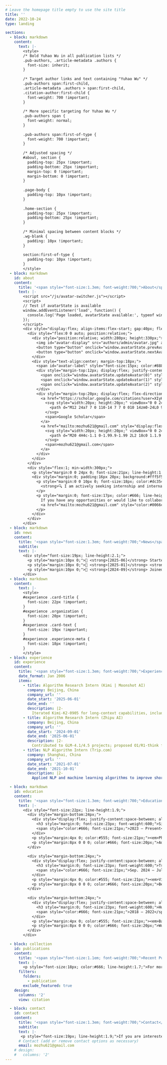 ```yaml
---
# Leave the homepage title empty to use the site title
title: ''
date: 2022-10-24
type: landing

sections:
  - block: markdown
    content:
      text: |-
        <style>
        /* Bold Yuhao Wu in all publication lists */
        .pub-authors, .article-metadata .authors {
          font-size: inherit;
        }
        
        /* Target author links and text containing "Yuhao Wu" */
        .pub-authors span:first-child,
        .article-metadata .authors > span:first-child,
        .citation-author:first-child {
          font-weight: 700 !important;
        }
        
        /* More specific targeting for Yuhao Wu */
        .pub-authors span {
          font-weight: normal;
        }
        
        .pub-authors span:first-of-type {
          font-weight: 700 !important;
        }
        
        /* Adjusted spacing */
        #about, section {
          padding-top: 25px !important;
          padding-bottom: 25px !important;
          margin-top: 0 !important;
          margin-bottom: 0 !important;
        }
        
        .page-body {
          padding-top: 10px !important;
        }
        
        .home-section {
          padding-top: 25px !important;
          padding-bottom: 25px !important;
        }
        
        /* Minimal spacing between content blocks */
        .wg-blank {
          padding: 10px !important;
        }
        
        section:first-of-type {
          padding-top: 10px !important;
        }
        </style>
  - block: markdown
    id: about
    content:
      title: '<span style="font-size:1.3em; font-weight:700;">About</span>'
      text: |-
        <script src="/js/avatar-switcher.js"></script>
        <script>
        // Test if avatarState is available
        window.addEventListener('load', function() {
          console.log('Page loaded, avatarState available:', typeof window.avatarState);
        });
        </script>
        <div style="display:flex; align-items:flex-start; gap:40px; flex-wrap:wrap;">
          <div style="flex:0 0 auto; position:relative;">
            <div style="position:relative; width:280px; height:330px;">
              <img id="avatar-display" src="authors/admin/avatar.jpg" alt="Profile photo" style="width:100%; height:100%; border-radius:12px; box-shadow:0 8px 24px rgba(0,0,0,0.15); object-fit:cover; transition:opacity 0.3s ease;">
              <button type="button" onclick="window.avatarState.prevAvatar()" onmouseover="this.style.background='#0066cc';this.style.color='white';this.style.transform='translateY(-50%) scale(1.1)';" onmouseout="this.style.background='rgba(255,255,255,0.95)';this.style.color='#333';this.style.transform='translateY(-50%) scale(1)';" style="position:absolute; left:-20px; top:50%; transform:translateY(-50%); background:rgba(255,255,255,0.95); border:2px solid #e0e0e0; border-radius:8px; width:42px; height:52px; cursor:pointer; font-size:26px; display:flex; align-items:center; justify-content:center; box-shadow:0 4px 12px rgba(0,0,0,0.2); transition:all 0.3s ease; font-weight:bold; color:#333; z-index:10;">‹</button>
              <button type="button" onclick="window.avatarState.nextAvatar()" onmouseover="this.style.background='#0066cc';this.style.color='white';this.style.transform='translateY(-50%) scale(1.1)';" onmouseout="this.style.background='rgba(255,255,255,0.95)';this.style.color='#333';this.style.transform='translateY(-50%) scale(1)';" style="position:absolute; right:-20px; top:50%; transform:translateY(-50%); background:rgba(255,255,255,0.95); border:2px solid #e0e0e0; border-radius:8px; width:42px; height:52px; cursor:pointer; font-size:26px; display:flex; align-items:center; justify-content:center; box-shadow:0 4px 12px rgba(0,0,0,0.2); transition:all 0.3s ease; font-weight:bold; color:#333; z-index:10;">›</button>
            </div>
            <div style="text-align:center; margin-top:18px;">
              <span id="avatar-label" style="font-size:15px; color:#888;">Professional</span>
              <div style="margin-top:12px; display:flex; justify-content:center; gap:10px;">
                <span onclick="window.avatarState.updateAvatar(0)" style="display:inline-block; width:36px; height:7px; border-radius:3px; background:#0066cc; cursor:pointer; transition:all 0.3s ease;" id="dot-0"></span>
                <span onclick="window.avatarState.updateAvatar(1)" style="display:inline-block; width:36px; height:7px; border-radius:3px; background:#ccc; cursor:pointer; transition:all 0.3s ease;" id="dot-1"></span>
                <span onclick="window.avatarState.updateAvatar(2)" style="display:inline-block; width:36px; height:7px; border-radius:3px; background:#ccc; cursor:pointer; transition:all 0.3s ease;" id="dot-2"></span>
              </div>
              <div style="margin-top:20px; display:flex; flex-direction:column; gap:10px; align-items:center;">
                <a href="https://scholar.google.com/citations?user=XIyHTG0AAAAJ" target="_blank" rel="noopener" style="display:flex; align-items:center; gap:8px; color:#0066cc; text-decoration:none; font-size:16px; transition:color 0.3s ease;" onmouseover="this.style.color='#004499'" onmouseout="this.style.color='#0066cc'">
                  <svg style="width:20px; height:20px;" viewBox="0 0 24 24" fill="currentColor">
                    <path d="M12 24a7 7 0 110-14 7 7 0 010 14zm0-24L0 9.5l4.838 3.94A8 8 0 0112 9a8 8 0 017.162 4.44L24 9.5z"/>
                  </svg>
                  <span>Google Scholar</span>
                </a>
                <a href="mailto:mozhu621@gmail.com" style="display:flex; align-items:center; gap:8px; color:#0066cc; text-decoration:none; font-size:16px; transition:color 0.3s ease;" onmouseover="this.style.color='#004499'" onmouseout="this.style.color='#0066cc'">
                  <svg style="width:20px; height:20px;" viewBox="0 0 24 24" fill="currentColor">
                    <path d="M20 4H4c-1.1 0-1.99.9-1.99 2L2 18c0 1.1.9 2 2 2h16c1.1 0 2-.9 2-2V6c0-1.1-.9-2-2-2zm0 4l-8 5-8-5V6l8 5 8-5v2z"/>
                  </svg>
                  <span>mozhu621@gmail.com</span>
                </a>
              </div>
            </div>
          </div>
          <div style="flex:1; min-width:300px;">
            <p style="margin:0 0 24px 0; font-size:21px; line-height:1.8; color:#333;">I am a third-year PhD candidate at the Singapore University of Technology and Design (SUTD), advised by Prof. <a href="https://info.roylee.sg/" target="_blank" rel="noopener">Roy Ka-Wei Lee</a>. My research focuses on long-form generation and long-context capabilities of LLMs, spanning data generation, chain-of-thought and planning, RL-based training and alignment, and rigorous end-to-end evaluation for long text, code, and reasoning.</p>
            <div style="margin:0; padding:16px 20px; background:#fff5f5; border-left:4px solid #dc3545; border-radius:6px;">
              <p style="margin:0 0 10px 0; font-size:18px; color:#dc3545; line-height:1.7;">
                <strong>🔍 I am actively seeking internship and international exchange opportunities.</strong>
              </p>
              <p style="margin:0; font-size:17px; color:#666; line-height:1.6;">
                If you have any opportunities or would like to collaborate, please feel free to reach out: 
                <a href="mailto:mozhu621@gmail.com" style="color:#0066cc; text-decoration:none; font-weight:500;">mozhu621@gmail.com</a>
              </p>
            </div>
          </div>
        </div>
  - block: markdown
    id: news
    content:
      title: '<span style="font-size:1.3em; font-weight:700;">News</span>'
      subtitle:
      text: |-
        <div style="font-size:19px; line-height:2.1;">
          <p style="margin:10px 0;">📢 <strong>[2025-06]</strong> Started as Algorithm Research Intern at <strong>Kimi (Moonshot AI)</strong>.</p>
          <p style="margin:10px 0;">🎉 <strong>[2025-01]</strong> <strong>LongGenBench</strong> accepted to <strong>ICLR 2025</strong> (main track).</p>
          <p style="margin:10px 0;">🚀 <strong>[2024-09]</strong> Joined <strong>Zhipu AI</strong> as Algorithm Research Intern, collaborating closely with <a href="https://bys0318.github.io/" target="_blank" rel="noopener" style="color:#0066cc; text-decoration:none;">Yushi Bai</a>.</p>
        </div>
  - block: markdown
    content:
      text: |-
        <style>
        #experience .card-title {
          font-size: 22px !important;
        }
        #experience .organization {
          font-size: 20px !important;
        }
        #experience .card-text {
          font-size: 19px !important;
        }
        #experience .experience-meta {
          font-size: 18px !important;
        }
        </style>
  - block: experience
    id: experience
    content:
      title: '<span style="font-size:1.3em; font-weight:700;">Experience</span>'
      date_format: Jan 2006
      items:
        - title: Algorithm Research Intern (Kimi | Moonshot AI)
          company: Beijing, China
          company_url: ''
          date_start: '2025-06-01'
          date_end: ''
          description: |2-
            Iterated Kimi-K2-0905 for long-context capabilities, including synthetic data for long text/code and evaluation for code reasoning and generation.
        - title: Algorithm Research Intern (Zhipu AI)
          company: Beijing, China
          company_url: ''
          date_start: '2024-09-01'
          date_end: '2025-06-01'
          description: |2-
            Contributed to GLM-4.1/4.5 projects; proposed O1/R1-think framework for long-form generation (hierarchical SFT + DPO & Pure RL).
        - title: NLP Algorithm Intern (Trip.com)
          company: Shanghai, China
          company_url: ''
          date_start: '2021-07-01'
          date_end: '2021-10-01'
          description: |2-
            Applied NLP and machine learning algorithms to improve short-text matching performance by 9%. Designed intelligent dialogue systems for customer service. Authored a granted patent (CN Patent Number: 202111234433X) as first author.

  - block: markdown
    id: education
    content:
      title: '<span style="font-size:1.3em; font-weight:700;">Education</span>'
      text: |-
        <div style="font-size:22px; line-height:1.9;">
          <div style="margin-bottom:24px;">
            <div style="display:flex; justify-content:space-between; align-items:baseline; margin-bottom:8px;">
              <h3 style="margin:0; font-size:23px; font-weight:600;">Singapore University of Technology and Design (SUTD)</h3>
              <span style="color:#666; font-size:21px;">2023 — Present</span>
            </div>
            <p style="margin:4px 0; color:#555; font-size:21px;"><em>Ph.D. Student</em> in Natural Language Processing</p>
            <p style="margin:8px 0 0 0; color:#666; font-size:20px;">Advisor: Prof. <a href="https://info.roylee.sg/" target="_blank" style="color:#0066cc; text-decoration:none;">Roy Ka-Wei Lee</a></p>
          </div>
          
          <div style="margin-bottom:24px;">
            <div style="display:flex; justify-content:space-between; align-items:baseline; margin-bottom:8px;">
              <h3 style="margin:0; font-size:23px; font-weight:600;">Tsinghua University (THU)</h3>
              <span style="color:#666; font-size:21px;">Sep. 2024 — Jul. 2025</span>
            </div>
            <p style="margin:4px 0; color:#555; font-size:21px;"><em>Visiting Ph.D. Student</em> at Knowledge Engineering Group (KEG)</p>
            <p style="margin:8px 0 0 0; color:#666; font-size:20px;">Beijing, China</p>
          </div>
          
          <div style="margin-bottom:24px;">
            <div style="display:flex; justify-content:space-between; align-items:baseline; margin-bottom:8px;">
              <h3 style="margin:0; font-size:23px; font-weight:600;">Huazhong Agricultural University</h3>
              <span style="color:#666; font-size:21px;">2018 — 2022</span>
            </div>
            <p style="margin:4px 0; color:#555; font-size:21px;"><em>Bachelor's Degree</em> in Mathematics</p>
            <p style="margin:8px 0 0 0; color:#666; font-size:20px;">Wuhan, Hubei, China</p>
          </div>
        </div>

  - block: collection
    id: publications
    content:
      title: '<span style="font-size:1.1em; font-weight:700;">Recent Publications</span>'
      text: |-
        <p style="font-size:18px; color:#666; line-height:1.7;">For more publications, please visit the <a href="./publication/" style="color:#0066cc; text-decoration:none; font-weight:500;">publications page</a>.</p>
      filters:
        folders:
          - publication
        exclude_featured: true
    design:
      columns: '2'
      view: citation

  - block: contact
    id: contact
    content:
      title: '<span style="font-size:1.3em; font-weight:700;">Contact</span>'
      subtitle:
      text: |-
       <p style="font-size:19px; line-height:1.9;">If you are interested in my work or would like to collaborate, feel free to email me.</p>
      # Contact (add or remove contact options as necessary)
      email: mozhu621@gmail.com
    # design:
    #   columns: '2'
---
```


